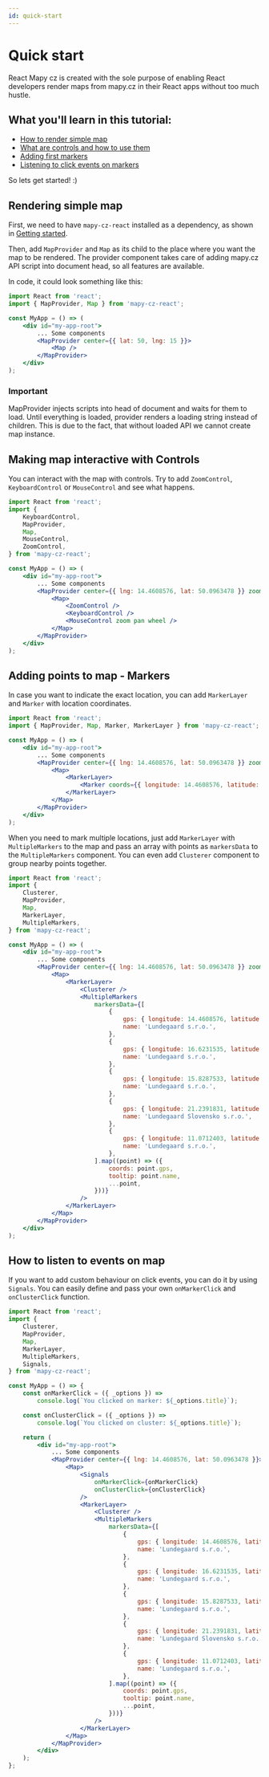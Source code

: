 ```yaml
---
id: quick-start
---
```


# Quick start

React Mapy cz is created with the sole purpose of enabling React developers render maps from mapy.cz in their React apps without too much hustle.

## What you'll learn in this tutorial:

- [How to render simple map](#rendering-simple-map)
- [What are controls and how to use them](#making-map-interactive-with-controls)
- [Adding first markers](#adding-points-to-map---markers)
- [Listening to click events on markers](#how-to-listen-to-events-on-map)

So lets get started! :)

## Rendering simple map

First, we need to have `mapy-cz-react` installed as a dependency, as shown in [Getting started](../getting-started#installation).

Then, add `MapProvider` and `Map` as its child to the place where you want the map to be rendered. The provider component takes care of adding mapy.cz API script into document head, so all features are available.

In code, it could look something like this:

```jsx
import React from 'react';
import { MapProvider, Map } from 'mapy-cz-react';

const MyApp = () => (
	<div id="my-app-root">
		... Some components
		<MapProvider center={{ lat: 50, lng: 15 }}>
			<Map />
		</MapProvider>
	</div>
);
```

### Important

MapProvider injects scripts into head of document and waits for them to load. Until everything is loaded, provider renders a loading string instead of children.
This is due to the fact, that without loaded API we cannot create map instance.

## Making map interactive with Controls

You can interact with the map with controls. Try to add `ZoomControl`, `KeyboardControl` or `MouseControl` and see what happens.

```jsx
import React from 'react';
import {
	KeyboardControl,
	MapProvider,
	Map,
	MouseControl,
	ZoomControl,
} from 'mapy-cz-react';

const MyApp = () => (
	<div id="my-app-root">
		... Some components
		<MapProvider center={{ lng: 14.4608576, lat: 50.0963478 }} zoom={16}>
			<Map>
				<ZoomControl />
				<KeyboardControl />
				<MouseControl zoom pan wheel />
			</Map>
		</MapProvider>
	</div>
);
```

## Adding points to map - Markers

In case you want to indicate the exact location, you can add `MarkerLayer` and `Marker` with location coordinates.

```jsx
import React from 'react';
import { MapProvider, Map, Marker, MarkerLayer } from 'mapy-cz-react';

const MyApp = () => (
	<div id="my-app-root">
		... Some components
		<MapProvider center={{ lng: 14.4608576, lat: 50.0963478 }} zoom={16}>
			<Map>
				<MarkerLayer>
					<Marker coords={{ longitude: 14.4608576, latitude: 50.0963478 }} />
				</MarkerLayer>
			</Map>
		</MapProvider>
	</div>
);
```

When you need to mark multiple locations, just add `MarkerLayer` with `MultipleMarkers` to the map and pass an array with points as `markersData` to the `MultipleMarkers` component. You can even add `Clusterer` component to group nearby points together.

```jsx
import React from 'react';
import {
	Clusterer,
	MapProvider,
	Map,
	MarkerLayer,
	MultipleMarkers,
} from 'mapy-cz-react';

const MyApp = () => (
	<div id="my-app-root">
		... Some components
		<MapProvider center={{ lng: 14.4608576, lat: 50.0963478 }} zoom={16}>
			<Map>
				<MarkerLayer>
					<Clusterer />
					<MultipleMarkers
						markersData={[
							{
								gps: { longitude: 14.4608576, latitude: 50.0963478 },
								name: 'Lundegaard s.r.o.',
							},
							{
								gps: { longitude: 16.6231535, latitude: 49.186054 },
								name: 'Lundegaard s.r.o.',
							},
							{
								gps: { longitude: 15.8287533, latitude: 50.2092489 },
								name: 'Lundegaard s.r.o.',
							},
							{
								gps: { longitude: 21.2391831, latitude: 48.7287386 },
								name: 'Lundegaard Slovensko s.r.o.',
							},
							{
								gps: { longitude: 11.0712403, latitude: 49.4517557 },
								name: 'Lundegaard s.r.o.',
							},
						].map((point) => ({
							coords: point.gps,
							tooltip: point.name,
							...point,
						}))}
					/>
				</MarkerLayer>
			</Map>
		</MapProvider>
	</div>
);
```

## How to listen to events on map

If you want to add custom behaviour on click events, you can do it by using `Signals`. You can easily define and pass your own `onMarkerClick` and `onClusterClick` function.

```jsx
import React from 'react';
import {
	Clusterer,
	MapProvider,
	Map,
	MarkerLayer,
	MultipleMarkers,
	Signals,
} from 'mapy-cz-react';

const MyApp = () => {
	const onMarkerClick = ({ _options }) =>
		console.log(`You clicked on marker: ${_options.title}`);

	const onClusterClick = ({ _options }) =>
		console.log(`You clicked on cluster: ${_options.title}`);

	return (
		<div id="my-app-root">
			... Some components
			<MapProvider center={{ lng: 14.4608576, lat: 50.0963478 }}>
				<Map>
					<Signals
						onMarkerClick={onMarkerClick}
						onClusterClick={onClusterClick}
					/>
					<MarkerLayer>
						<Clusterer />
						<MultipleMarkers
							markersData={[
								{
									gps: { longitude: 14.4608576, latitude: 50.0963478 },
									name: 'Lundegaard s.r.o.',
								},
								{
									gps: { longitude: 16.6231535, latitude: 49.186054 },
									name: 'Lundegaard s.r.o.',
								},
								{
									gps: { longitude: 15.8287533, latitude: 50.2092489 },
									name: 'Lundegaard s.r.o.',
								},
								{
									gps: { longitude: 21.2391831, latitude: 48.7287386 },
									name: 'Lundegaard Slovensko s.r.o.',
								},
								{
									gps: { longitude: 11.0712403, latitude: 49.4517557 },
									name: 'Lundegaard s.r.o.',
								},
							].map((point) => ({
								coords: point.gps,
								tooltip: point.name,
								...point,
							}))}
						/>
					</MarkerLayer>
				</Map>
			</MapProvider>
		</div>
	);
};
```
